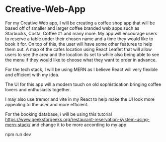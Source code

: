 # Creative-Web-App

For my Creative Web app, I will be creating a coffee shop app that will be based off of smaller and larger coffee branded web apps such as Starbucks, Costa, Coffee #1 and many more. My app will encourage users to reserve a table under their chosen name and a time they would like to book it for.
On top of this, the user will have some other features to help them out. A map of the cafes location using React Leaflet that will allow users to see the area and the location its set to while also being able to see the menu if they would like to choose what they want to order in advance.

For the tech stack, I will be using MERN as I believe React will very flexible and efficient with my idea.

The UI for this app will a modern touch on old sophistication bringing coffee lovers and enthusiasts together.

I may also use tremor and vite in my React to help make the UI look more appealing to the user and more efficient.

For the booking database, i will be using this tutorial https://www.geeksforgeeks.org/restaurant-reservation-system-using-mern-stack/ and change it to be more according to my app.

npm run dev